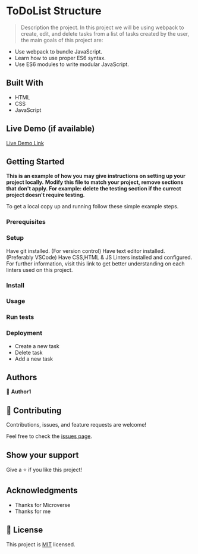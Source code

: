 # ToDoList Structure

> Description the project.
In this project we will be using webpack to create, edit, and delete tasks from a list of tasks created by the user, the main goals of this project are:

- Use webpack to bundle JavaScript.
- Learn how to use proper ES6 syntax.
- Use ES6 modules to write modular JavaScript.

## Built With

- HTML
- CSS
- JavaScript

## Live Demo (if available)

[Live Demo Link](https://livedemo.com)


## Getting Started

**This is an example of how you may give instructions on setting up your project locally.**
**Modify this file to match your project, remove sections that don't apply. For example: delete the testing section if the currect project doesn't require testing.**


To get a local copy up and running follow these simple example steps.

### Prerequisites

### Setup
Have git installed. (For version control)
Have text editor installed. (Preferably VSCode)
Have CSS,HTML & JS Linters installed and configured. For further information, visit this link to get better understanding on each linters used on this project.

### Install

### Usage

### Run tests

### Deployment
- Create a new task
- Delete task
-  Add a new task


## Authors

👤 **Author1**


## 🤝 Contributing

Contributions, issues, and feature requests are welcome!

Feel free to check the [issues page](../../issues/).

## Show your support

Give a ⭐️ if you like this project!

## Acknowledgments

- Thanks for Microverse 
- Thanks for me

## 📝 License

This project is [MIT](./LICENSE) licensed.

